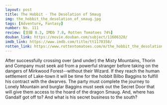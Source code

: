 ```yaml
---
layout: post 
title: The Hobbit - The Desolation of Smaug
img: the_hobbit_the_desolation_of_smaug.jpg
tags: [Adventure, Fantasy]
number: No. 111
review: [豆瓣 8.3, IMDb 7.8, Rotten Tomatoes 74%]
douban_link: https://movie.douban.com/subject/11606328/
imdb_link: https://www.imdb.com/title/tt1170358/
rotten_link: https://www.rottentomatoes.com/m/the_hobbit_the_desolation_of_smaug
---
```


After successfully crossing over (and under) the Misty Mountains, Thorin and Company must seek aid from a powerful stranger before taking on the dangers of Mirkwood Forest--without their Wizard. If they reach the human settlement of Lake-town it will be time for the hobbit Bilbo Baggins to fulfill his contract with the dwarves. The party must complete the journey to Lonely Mountain and burglar Baggins must seek out the Secret Door that will give them access to the hoard of the dragon Smaug. And, where has Gandalf got off to? And what is his secret business to the south?